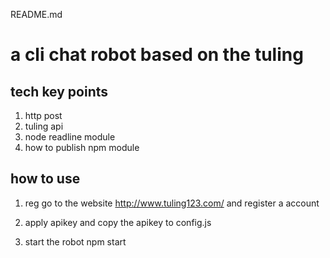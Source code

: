 README.md
# a cli chat robot based on the tuling

## tech key points
1. http post
2. tuling api
3. node readline module
4. how to publish npm module

## how to use
1. reg
go to the website http://www.tuling123.com/ and register a account

2. apply apikey and copy the apikey to config.js 

3. start the robot
npm start